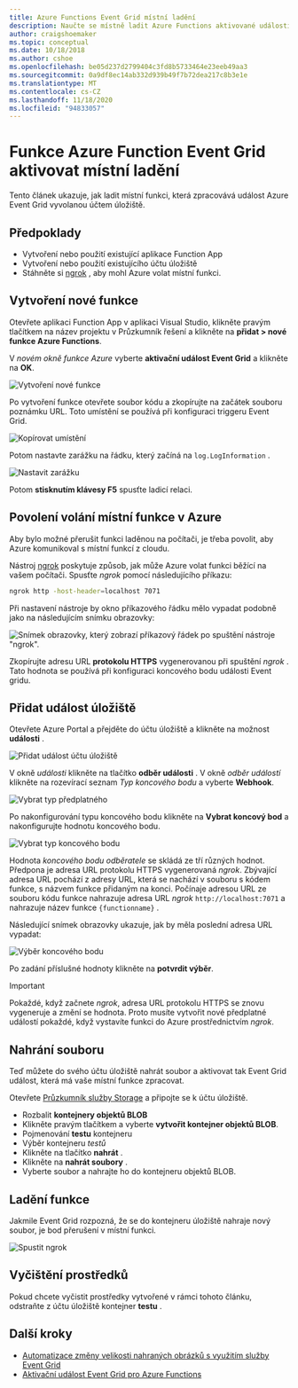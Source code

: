 ```yaml
---
title: Azure Functions Event Grid místní ladění
description: Naučte se místně ladit Azure Functions aktivované událostí Event Grid
author: craigshoemaker
ms.topic: conceptual
ms.date: 10/18/2018
ms.author: cshoe
ms.openlocfilehash: be05d237d2799404c3fd8b5733464e23eeb49aa3
ms.sourcegitcommit: 0a9df8ec14ab332d939b49f7b72dea217c8b3e1e
ms.translationtype: MT
ms.contentlocale: cs-CZ
ms.lasthandoff: 11/18/2020
ms.locfileid: "94833057"
---
```

# <a name="azure-function-event-grid-trigger-local-debugging"></a>Funkce Azure Function Event Grid aktivovat místní ladění

Tento článek ukazuje, jak ladit místní funkci, která zpracovává událost Azure Event Grid vyvolanou účtem úložiště. 

## <a name="prerequisites"></a>Předpoklady

- Vytvoření nebo použití existující aplikace Function App
- Vytvoření nebo použití existujícího účtu úložiště
- Stáhněte si [ngrok](https://ngrok.com/) , aby mohl Azure volat místní funkci.

## <a name="create-a-new-function"></a>Vytvoření nové funkce

Otevřete aplikaci Function App v aplikaci Visual Studio, klikněte pravým tlačítkem na název projektu v Průzkumník řešení a klikněte na **přidat > nové funkce Azure Functions**.

V *novém okně funkce Azure* vyberte **aktivační událost Event Grid** a klikněte na **OK**.

![Vytvoření nové funkce](./media/functions-debug-event-grid-trigger-local/functions-debug-event-grid-trigger-local-add-function.png)

Po vytvoření funkce otevřete soubor kódu a zkopírujte na začátek souboru poznámku URL. Toto umístění se používá při konfiguraci triggeru Event Grid.

![Kopírovat umístění](./media/functions-debug-event-grid-trigger-local/functions-debug-event-grid-trigger-local-copy-location.png)

Potom nastavte zarážku na řádku, který začíná na `log.LogInformation` .

![Nastavit zarážku](./media/functions-debug-event-grid-trigger-local/functions-debug-event-grid-trigger-local-set-breakpoint.png)


Potom **stisknutím klávesy F5** spusťte ladicí relaci.

## <a name="allow-azure-to-call-your-local-function"></a>Povolení volání místní funkce v Azure

Aby bylo možné přerušit funkci laděnou na počítači, je třeba povolit, aby Azure komunikoval s místní funkcí z cloudu.

Nástroj [ngrok](https://ngrok.com/) poskytuje způsob, jak může Azure volat funkci běžící na vašem počítači. Spusťte *ngrok* pomocí následujícího příkazu:

```bash
ngrok http -host-header=localhost 7071
```
Při nastavení nástroje by okno příkazového řádku mělo vypadat podobně jako na následujícím snímku obrazovky:

![Snímek obrazovky, který zobrazí příkazový řádek po spuštění nástroje "ngrok".](./media/functions-debug-event-grid-trigger-local/functions-debug-event-grid-trigger-local-ngrok.png)

Zkopírujte adresu URL **protokolu HTTPS** vygenerovanou při spuštění *ngrok* . Tato hodnota se používá při konfiguraci koncového bodu události Event gridu.

## <a name="add-a-storage-event"></a>Přidat událost úložiště

Otevřete Azure Portal a přejděte do účtu úložiště a klikněte na možnost **události** .

![Přidat událost účtu úložiště](./media/functions-debug-event-grid-trigger-local/functions-debug-event-grid-trigger-local-add-event.png)

V okně *události* klikněte na tlačítko **odběr události** . V okně *odběr událostí* klikněte na rozevírací seznam *Typ koncového bodu* a vyberte **Webhook**.

![Vybrat typ předplatného](./media/functions-debug-event-grid-trigger-local/functions-debug-event-grid-trigger-local-event-subscription-type.png)

Po nakonfigurování typu koncového bodu klikněte na **Vybrat koncový bod** a nakonfigurujte hodnotu koncového bodu.

![Vybrat typ koncového bodu](./media/functions-debug-event-grid-trigger-local/functions-debug-event-grid-trigger-local-event-subscription-endpoint.png)

Hodnota *koncového bodu odběratele* se skládá ze tří různých hodnot. Předpona je adresa URL protokolu HTTPS vygenerovaná *ngrok*. Zbývající adresa URL pochází z adresy URL, která se nachází v souboru s kódem funkce, s názvem funkce přidaným na konci. Počínaje adresou URL ze souboru kódu funkce nahrazuje adresa URL *ngrok* `http://localhost:7071` a nahrazuje název funkce `{functionname}` .

Následující snímek obrazovky ukazuje, jak by měla poslední adresa URL vypadat:

![Výběr koncového bodu](./media/functions-debug-event-grid-trigger-local/functions-debug-event-grid-trigger-local-event-subscription-endpoint-selection.png)

Po zadání příslušné hodnoty klikněte na **potvrdit výběr**.

> [!IMPORTANT]
> Pokaždé, když začnete *ngrok*, adresa URL protokolu HTTPS se znovu vygeneruje a změní se hodnota. Proto musíte vytvořit nové předplatné událostí pokaždé, když vystavíte funkci do Azure prostřednictvím *ngrok*.

## <a name="upload-a-file"></a>Nahrání souboru

Teď můžete do svého účtu úložiště nahrát soubor a aktivovat tak Event Grid událost, která má vaše místní funkce zpracovat. 

Otevřete [Průzkumník služby Storage](https://azure.microsoft.com/features/storage-explorer/) a připojte se k účtu úložiště. 

- Rozbalit **kontejnery objektů BLOB** 
- Klikněte pravým tlačítkem a vyberte **vytvořit kontejner objektů BLOB**.
- Pojmenování **testu** kontejneru
- Výběr kontejneru *testů*
- Klikněte na tlačítko **nahrát** .
- Klikněte na **nahrát soubory** .
- Vyberte soubor a nahrajte ho do kontejneru objektů BLOB.

## <a name="debug-the-function"></a>Ladění funkce

Jakmile Event Grid rozpozná, že se do kontejneru úložiště nahraje nový soubor, je bod přerušení v místní funkci.

![Spustit ngrok](./media/functions-debug-event-grid-trigger-local/functions-debug-event-grid-trigger-local-breakpoint.png)

## <a name="clean-up-resources"></a>Vyčištění prostředků

Pokud chcete vyčistit prostředky vytvořené v rámci tohoto článku, odstraňte z účtu úložiště kontejner **testu** .

## <a name="next-steps"></a>Další kroky

- [Automatizace změny velikosti nahraných obrázků s využitím služby Event Grid](../event-grid/resize-images-on-storage-blob-upload-event.md)
- [Aktivační událost Event Grid pro Azure Functions](./functions-bindings-event-grid.md)
